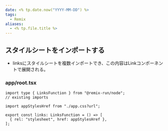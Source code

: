 ```yaml
---
date: <% tp.date.now("YYYY-MM-DD") %>
tags:
  - Remix
aliases:
  - <% tp.file.title %>
---
```

## スタイルシートをインポートする

- linksにスタイルシートを複数インポートでき、この内容はLinkコンポーネントで展開される。

### app/root.tsx

```tsx
import type { LinksFunction } from "@remix-run/node";
// existing imports

import appStylesHref from "./app.css?url";

export const links: LinksFunction = () => [
  { rel: "stylesheet", href: appStylesHref },
];
```